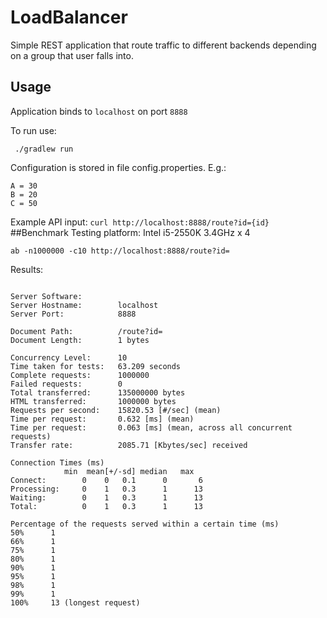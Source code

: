 # LoadBalancer
Simple REST application that route traffic to different backends depending on a group that user falls into.

## Usage
Application binds to ``localhost`` on port ``8888``

To run use:

	 ./gradlew run

 
Configuration is stored in file config.properties.
E.g.:

  ```
A = 30
B = 20
C = 50
  ```
  Example API input:
  ``` curl http://localhost:8888/route?id={id} ```
##Benchmark
Testing platform: Intel i5-2550K 3.4GHz x 4


 ``ab -n1000000 -c10 http://localhost:8888/route?id= ``
 
 Results:


  ```
 
Server Software:        
Server Hostname:        localhost
Server Port:            8888

Document Path:          /route?id=
Document Length:        1 bytes

Concurrency Level:      10
Time taken for tests:   63.209 seconds
Complete requests:      1000000
Failed requests:        0
Total transferred:      135000000 bytes
HTML transferred:       1000000 bytes
Requests per second:    15820.53 [#/sec] (mean)
Time per request:       0.632 [ms] (mean)
Time per request:       0.063 [ms] (mean, across all concurrent requests)
Transfer rate:          2085.71 [Kbytes/sec] received

Connection Times (ms)
              min  mean[+/-sd] median   max
Connect:        0    0   0.1      0       6
Processing:     0    1   0.3      1      13
Waiting:        0    1   0.3      1      13
Total:          0    1   0.3      1      13

Percentage of the requests served within a certain time (ms)
  50%      1
  66%      1
  75%      1
  80%      1
  90%      1
  95%      1
  98%      1
  99%      1
 100%     13 (longest request)

  ```


	 